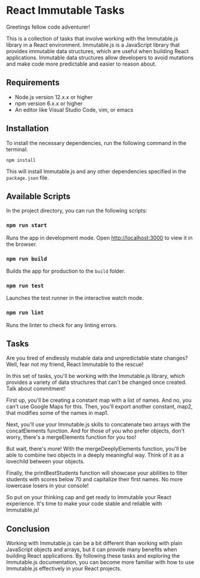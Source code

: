 # React Immutable Tasks

Greetings fellow code adventurer!

This is a collection of tasks that involve working with the Immutable.js library in a React environment. Immutable.js is a JavaScript library that provides immutable data structures, which are useful when building React applications. Immutable data structures allow developers to avoid mutations and make code more predictable and easier to reason about.

## Requirements

- Node.js version 12.x.x or higher
- npm version 6.x.x or higher
- An editor like Visual Studio Code, vim, or emacs

## Installation

To install the necessary dependencies, run the following command in the terminal:

```
npm install
```

This will install Immutable.js and any other dependencies specified in the `package.json` file.

## Available Scripts

In the project directory, you can run the following scripts:

### `npm run start`

Runs the app in development mode. Open [http://localhost:3000](http://localhost:3000) to view it in the browser.

### `npm run build`

Builds the app for production to the `build` folder.

### `npm run test`

Launches the test runner in the interactive watch mode.

### `npm run lint`

Runs the linter to check for any linting errors.

## Tasks

Are you tired of endlessly mutable data and unpredictable state changes? Well, fear not my friend, React Immutable to the rescue!

In this set of tasks, you'll be working with the Immutable.js library, which provides a variety of data structures that can't be changed once created. Talk about commitment! 

First up, you'll be creating a constant map with a list of names. And no, you can't use Google Maps for this. Then, you'll export another constant, map2, that modifies some of the names in map1.

Next, you'll use your Immutable.js skills to concatenate two arrays with the concatElements function. And for those of you who prefer objects, don't worry, there's a mergeElements function for you too!

But wait, there's more! With the mergeDeeplyElements function, you'll be able to combine two objects in a deeply meaningful way. Think of it as a lovechild between your objects.

Finally, the printBestStudents function will showcase your abilities to filter students with scores below 70 and capitalize their first names. No more lowercase losers in your console!

So put on your thinking cap and get ready to Immutable your React experience. It's time to make your code stable and reliable with Immutable.js!

## Conclusion

Working with Immutable.js can be a bit different than working with plain JavaScript objects and arrays, but it can provide many benefits when building React applications. By following these tasks and exploring the Immutable.js documentation, you can become more familiar with how to use Immutable.js effectively in your React projects.
